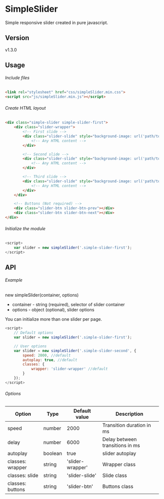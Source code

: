 # SimpleSlider
Simple responsive slider created in pure javascript.

## Version
v1.3.0

## Usage

###### Include files
```html
<link rel="stylesheet" href="css/simpleSlider.min.css"> 
<script src="js/simpleSlider.min.js"></script>  
```

###### Create HTML layout
```html
<div class="simple-slider simple-slider-first">
	<div class="slider-wrapper">
		<!-- First slide -->
		<div class="slider-slide" style="background-image: url('path/to/image')">
			<!-- Any HTML content -->
		</div>

		<!-- Second slide -->
		<div class="slider-slide" style="background-image: url('path/to/image')">
			<!-- Any HTML content -->
		</div>

		<!-- Third slide -->
		<div class="slider-slide" style="background-image: url('path/to/image')">
			<!-- Any HTML content -->
		</div>
	</div>

	<!-- Buttons (Not required) -->
	<div class="slider-btn slider-btn-prev"></div>
    <div class="slider-btn slider-btn-next"></div> 
</div>
```

###### Initialize the module
```javascript
<script>
    var slider = new simpleSlider('.simple-slider-first');
</script>
```

## API

###### Example

new simpleSlider(container, options)

* container - string (required), selector of slider container
* options - object (optional), slider options

You can initialize more than one slider per page.

```javascript
<script>
	// Default options
	var slider = new simpleSlider('.simple-slider-first');	

	// User options
	var slider = new simpleSlider('.simple-slider-second', {
		speed: 2000, //default
		autoplay: true, //default
		classes: {
			wrapper: 'slider-wrapper' //default
		}
	});
</script>
```

###### Options

| Option  | Type | Default value | Description |
| ----- | ----- | ----- | ----- |
| speed | number | 2000 | Transition duration in ms |
| delay | number | 6000 | Delay between transitions in ms |
| autoplay | boolean | true | slider autoplay |
| classes: wrapper | string | 'slider-wrapper' | Wrapper class |
| classes: slide | string | 'slider-slide' | Slide class |
| classes: buttons | string | 'slider-btn' | Buttons class |
